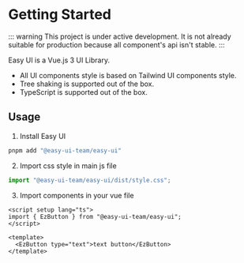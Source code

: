 # Getting Started

::: warning
This project is under active development. It is not already suitable for production because all component's api isn't stable.
:::

Easy UI is a Vue.js 3 UI Library.

- All UI components style is based on Tailwind UI components style.
- Tree shaking is supported out of the box.
- TypeScript is supported out of the box.

## Usage

1. Install Easy UI

```bash
pnpm add "@easy-ui-team/easy-ui"
```

2. Import css style in main js file

```js
import "@easy-ui-team/easy-ui/dist/style.css";
```

3. Import components in your vue file

```vue
<script setup lang="ts">
import { EzButton } from "@easy-ui-team/easy-ui";
</script>

<template>
  <EzButton type="text">text button</EzButton>
</template>
```
